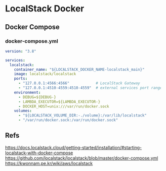 LocalStack Docker
===================

## Docker Compose 
### docker-compose.yml
```yaml
version: "3.8"

services:
  localstack:
    container_name: "${LOCALSTACK_DOCKER_NAME-localstack_main}"
    image: localstack/localstack
    ports:
      - "127.0.0.1:4566:4566"            # LocalStack Gateway
      - "127.0.0.1:4510-4559:4510-4559"  # external services port range
    environment:
      - DEBUG=${DEBUG-}
      - LAMBDA_EXECUTOR=${LAMBDA_EXECUTOR-}
      - DOCKER_HOST=unix:///var/run/docker.sock
    volumes:
      - "${LOCALSTACK_VOLUME_DIR:-./volume}:/var/lib/localstack"
      - "/var/run/docker.sock:/var/run/docker.sock"
```


## Refs
https://docs.localstack.cloud/getting-started/installation/#starting-localstack-with-docker-compose  
https://github.com/localstack/localstack/blob/master/docker-compose.yml  
https://kwonnam.pe.kr/wiki/aws/localstack  